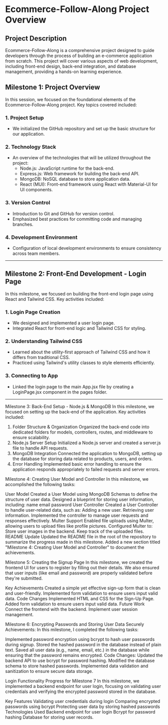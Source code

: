 # Ecommerce-Follow-Along Project Overview

## Project Description
Ecommerce-Follow-Along is a comprehensive project designed to guide developers through the process of building an e-commerce application from scratch. This project will cover various aspects of web development, including front-end design, back-end integration, and database management, providing a hands-on learning experience.

## Milestone 1: Project Overview

In this session, we focused on the foundational elements of the Ecommerce-Follow-Along project. Key topics covered included:

### 1. Project Setup
   - We initialized the GitHub repository and set up the basic structure for our application.

### 2. Technology Stack
   - An overview of the technologies that will be utilized throughout the project:
     - Node.js: JavaScript runtime for the back-end.
     - Express.js: Web framework for building the back-end API.
     - MongoDB: NoSQL database to store application data.
     - React (MUI): Front-end framework using React with Material-UI for UI components.

### 3. Version Control
   - Introduction to Git and GitHub for version control.
   - Emphasized best practices for committing code and managing branches.

### 4. Development Environment
   - Configuration of local development environments to ensure consistency across team members.

---

## Milestone 2: Front-End Development - Login Page

In this milestone, we focused on building the front-end login page using React and Tailwind CSS. Key activities included:

### 1. Login Page Creation
   - We designed and implemented a user login page.
   - Integrated React for front-end logic and Tailwind CSS for styling.

### 2. Understanding Tailwind CSS
   - Learned about the utility-first approach of Tailwind CSS and how it differs from traditional CSS.
   - Practiced using Tailwind's utility classes to style elements efficiently.

### 3. Connecting to App
   - Linked the login page to the main App.jsx file by creating a LoginPage.jsx component in the pages folder.

---
Milestone 3: Back-End Setup - Node.js & MongoDB
In this milestone, we focused on setting up the back-end of the application. Key activities included:

1. Folder Structure & Organization
Organized the back-end code into dedicated folders for models, controllers, routes, and middleware to ensure scalability.
2. Node.js Server Setup
Initialized a Node.js server and created a server.js file to handle API requests.
3. MongoDB Integration
Connected the application to MongoDB, setting up the database for storing data related to products, users, and orders.
4. Error Handling
Implemented basic error handling to ensure the application responds appropriately to failed requests and server errors.

Milestone 4: Creating User Model and Controller
In this milestone, we accomplished the following tasks:

User Model
Created a User Model using MongoDB Schemas to define the structure of user data.
Designed a blueprint for storing user information, including:
name
email
password
User Controller
Created a User Controller to handle user-related data, such as:
Adding a new user.
Retrieving user information.
Implemented the controller to manage user requests and responses effectively.
Multer Support
Enabled file uploads using Multer, allowing users to upload files like profile pictures.
Configured Multer to:
Store user images in the backend.
Keep track of the uploaded files.
README Update
Updated the README file in the root of the repository to summarize the progress made in this milestone.
Added a new section titled "Milestone 4: Creating User Model and Controller" to document the achievements.

Milestone 5: Creating the Signup Page
In this milestone, we created the frontend UI for users to register by filling out their details. We also ensured that user inputs (like email and password) are properly validated before they're submitted.

Key Achievements
Created a simple yet effective sign-up form that is clean and user-friendly.
Implemented form validation to ensure users input valid data.
Code Changes
Implemented HTML and CSS for the Sign-Up Page.
Added form validation to ensure users input valid data.
Future Work
Connect the frontend with the backend.
Implement user session management.

Milestone 6: Encrypting Passwords and Storing User Data Securely
Achievements:
In this milestone, I completed the following tasks:

Implemented password encryption using bcrypt to hash user passwords during signup.
Stored the hashed password in the database instead of plain text.
Saved all user data (e.g., name, email, etc.) in the database while ensuring that the password remains encrypted.
Code Changes:
Updated the backend API to use bcrypt for password hashing.
Modified the database schema to store hashed passwords.
Implemented data validation and sanitization to ensure secure data storage.

Login Functionality Progress for Milestone 7
In this milestone, we implemented a backend endpoint for user login, focusing on validating user credentials and verifying the encrypted password stored in the database.

Key Features
Validating user credentials during login
Comparing encrypted passwords using bcrypt
Protecting user data by storing hashed passwords
Technologies Used
Backend endpoint for user login
Bcrypt for password hashing
Database for storing user records.